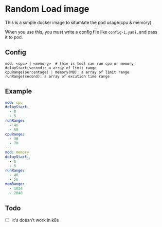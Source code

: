 # Random Load image

This is a simple docker image to situmlate the pod usage(cpu & memory).

When you use this, you must write a config file like `config-1.yaml`, and pass it to pod.


## Config

```
mod: <cpu> | <memory>  # thie is tool can run cpu or memory
delayStart(second): a array of limit range
cpuRange(percentage) | memory(MB): a array of limit range
runRange(second): a array of excution time range
```


## Example
```yaml
mod: cpu
delayStart:
  - 0
  - 5
runRange:
  - 40
  - 50
cpuRange:
  - 30
  - 70
---
mod: memory
delayStart:
  - 0
  - 5
runRange:
  - 40
  - 50
memRange:
  - 1024
  - 2048
```

## Todo

- [ ] it's doesn't work in k8s